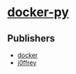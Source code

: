 # [docker-py](https://pypi.org/project/docker-py)



## Publishers
- [docker](https://pypi.org/user/docker)
- [j0ffrey](https://pypi.org/user/j0ffrey)


